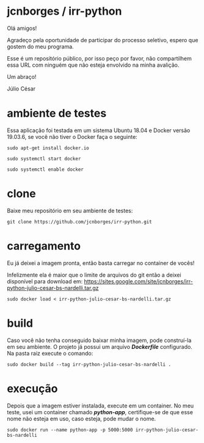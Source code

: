 # jcnborges / irr-python

Olá amigos!

Agradeço pela oportunidade de participar do processo seletivo, espero que gostem do meu programa.

Esse é um repositório público, por isso peço por favor, não compartilhem essa URL com ninguém que não esteja envolvido na minha avalição.

Um abraço!

Júlio César

# ambiente de testes

Essa aplicação foi testada em um sistema Ubuntu 18.04 e Docker versão 19.03.6, se você não tiver o Docker faça o seguinte:

```
sudo apt-get install docker.io

sudo systemctl start docker

sudo systemctl enable docker
```

# clone

Baixe meu repositório em seu ambiente de testes:

```
git clone https://github.com/jcnborges/irr-python.git
```

# carregamento

Eu já deixei a imagem pronta, então basta carregar no container de vocês!

Infelizmente ela é maior que o limite de arquivos do git então a deixei disponível para download em: https://sites.google.com/site/jcnborges/irr-python-julio-cesar-bs-nardelli.tar.gz

```
sudo docker load < irr-python-julio-cesar-bs-nardelli.tar.gz
```

# build

Caso você não tenha conseguido baixar minha imagem, pode construí-la em seu ambiente. O projeto já possui um arquivo ***Dockerfile*** configurado. Na pasta raiz execute o comando:

```
sudo docker build --tag irr-python-julio-cesar-bs-nardelli .
```

# execução

Depois que a imagem estiver instalada, execute em um container. No meu teste, usei um container chamado ***python-app***, certifique-se de que esse nome não esteja em uso, caso esteja, pode mudar o nome.

```
sudo docker run --name python-app -p 5000:5000 irr-python-julio-cesar-bs-nardelli
```

